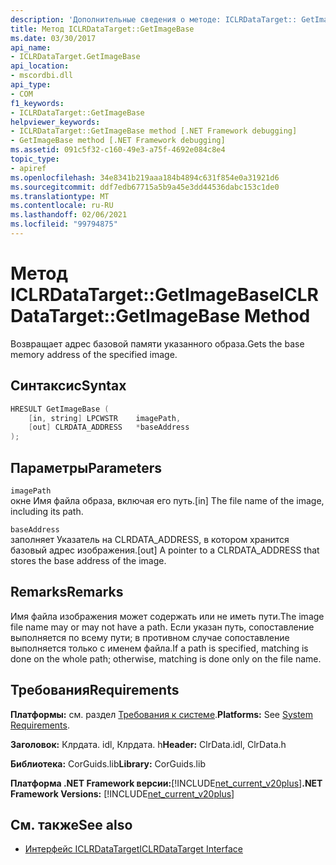 ```yaml
---
description: 'Дополнительные сведения о методе: ICLRDataTarget:: GetImageBase'
title: Метод ICLRDataTarget::GetImageBase
ms.date: 03/30/2017
api_name:
- ICLRDataTarget.GetImageBase
api_location:
- mscordbi.dll
api_type:
- COM
f1_keywords:
- ICLRDataTarget::GetImageBase
helpviewer_keywords:
- ICLRDataTarget::GetImageBase method [.NET Framework debugging]
- GetImageBase method [.NET Framework debugging]
ms.assetid: 091c5f32-c160-49e3-a75f-4692e084c8e4
topic_type:
- apiref
ms.openlocfilehash: 34e8341b219aaa184b4894c631f854e0a31921d6
ms.sourcegitcommit: ddf7edb67715a5b9a45e3dd44536dabc153c1de0
ms.translationtype: MT
ms.contentlocale: ru-RU
ms.lasthandoff: 02/06/2021
ms.locfileid: "99794875"
---
```

# <a name="iclrdatatargetgetimagebase-method"></a><span data-ttu-id="5bc48-103">Метод ICLRDataTarget::GetImageBase</span><span class="sxs-lookup"><span data-stu-id="5bc48-103">ICLRDataTarget::GetImageBase Method</span></span>

<span data-ttu-id="5bc48-104">Возвращает адрес базовой памяти указанного образа.</span><span class="sxs-lookup"><span data-stu-id="5bc48-104">Gets the base memory address of the specified image.</span></span>  
  
## <a name="syntax"></a><span data-ttu-id="5bc48-105">Синтаксис</span><span class="sxs-lookup"><span data-stu-id="5bc48-105">Syntax</span></span>  
  
```cpp  
HRESULT GetImageBase (  
    [in, string] LPCWSTR    imagePath,  
    [out] CLRDATA_ADDRESS   *baseAddress  
);  
```  
  
## <a name="parameters"></a><span data-ttu-id="5bc48-106">Параметры</span><span class="sxs-lookup"><span data-stu-id="5bc48-106">Parameters</span></span>  

 `imagePath`  
 <span data-ttu-id="5bc48-107">окне Имя файла образа, включая его путь.</span><span class="sxs-lookup"><span data-stu-id="5bc48-107">[in] The file name of the image, including its path.</span></span>  
  
 `baseAddress`  
 <span data-ttu-id="5bc48-108">заполняет Указатель на CLRDATA_ADDRESS, в котором хранится базовый адрес изображения.</span><span class="sxs-lookup"><span data-stu-id="5bc48-108">[out] A pointer to a CLRDATA_ADDRESS that stores the base address of the image.</span></span>  
  
## <a name="remarks"></a><span data-ttu-id="5bc48-109">Remarks</span><span class="sxs-lookup"><span data-stu-id="5bc48-109">Remarks</span></span>  

 <span data-ttu-id="5bc48-110">Имя файла изображения может содержать или не иметь пути.</span><span class="sxs-lookup"><span data-stu-id="5bc48-110">The image file name may or may not have a path.</span></span> <span data-ttu-id="5bc48-111">Если указан путь, сопоставление выполняется по всему пути; в противном случае сопоставление выполняется только с именем файла.</span><span class="sxs-lookup"><span data-stu-id="5bc48-111">If a path is specified, matching is done on the whole path; otherwise, matching is done only on the file name.</span></span>  
  
## <a name="requirements"></a><span data-ttu-id="5bc48-112">Требования</span><span class="sxs-lookup"><span data-stu-id="5bc48-112">Requirements</span></span>  

 <span data-ttu-id="5bc48-113">**Платформы:** см. раздел [Требования к системе](../../get-started/system-requirements.md).</span><span class="sxs-lookup"><span data-stu-id="5bc48-113">**Platforms:** See [System Requirements](../../get-started/system-requirements.md).</span></span>  
  
 <span data-ttu-id="5bc48-114">**Заголовок:** Клрдата. idl, Клрдата. h</span><span class="sxs-lookup"><span data-stu-id="5bc48-114">**Header:** ClrData.idl, ClrData.h</span></span>  
  
 <span data-ttu-id="5bc48-115">**Библиотека:** CorGuids.lib</span><span class="sxs-lookup"><span data-stu-id="5bc48-115">**Library:** CorGuids.lib</span></span>  
  
 <span data-ttu-id="5bc48-116">**Платформа .NET Framework версии:**[!INCLUDE[net_current_v20plus](../../../../includes/net-current-v20plus-md.md)]</span><span class="sxs-lookup"><span data-stu-id="5bc48-116">**.NET Framework Versions:** [!INCLUDE[net_current_v20plus](../../../../includes/net-current-v20plus-md.md)]</span></span>  
  
## <a name="see-also"></a><span data-ttu-id="5bc48-117">См. также</span><span class="sxs-lookup"><span data-stu-id="5bc48-117">See also</span></span>

- [<span data-ttu-id="5bc48-118">Интерфейс ICLRDataTarget</span><span class="sxs-lookup"><span data-stu-id="5bc48-118">ICLRDataTarget Interface</span></span>](iclrdatatarget-interface.md)

